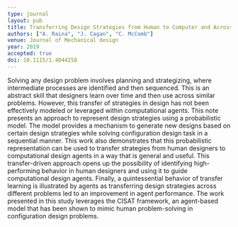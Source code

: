 ```yaml
---
type: journal
layout: pub
title: Transferring Design Strategies from Human to Computer and Across Design Problems
authors: ["A. Raina", "J. Cagan", "C. McComb"]
venue: Journal of Mechanical design
year: 2019
accepted: true
doi: 10.1115/1.4044258
---
```

Solving any design problem involves planning and strategizing, where intermediate processes are identified and then sequenced. This is an abstract skill that designers learn over time and then use across similar problems. However, this transfer of strategies in design has not been effectively modeled or leveraged within computational agents. This note presents an approach to represent design strategies using a probabilistic model. The model provides a mechanism to generate new designs based on certain design strategies while solving configuration design task in a sequential manner. This work also demonstrates that this probabilistic representation can be used to transfer strategies from human designers to computational design agents in a way that is general and useful. This transfer-driven approach opens up the possibility of identifying high-performing behavior in human designers and using it to guide computational design agents. Finally, a quintessential behavior of transfer learning is illustrated by agents as transferring design strategies across different problems led to an improvement in agent performance. The work presented in this study leverages the CISAT framework, an agent-based model that has been shown to mimic human problem-solving in configuration design problems.
